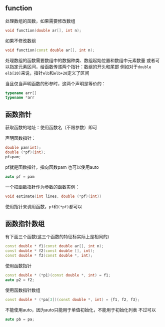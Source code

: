 ## function
处理数组的函数，如果需要修改数组
```c++
void function(double ar[], int n);
```
如果不修改数组
```c++
void function(const double ar[], int n);
```

处理数组的函数需要数组中的数据种类、数组起始位置和数组中元素数量
或者可以指定元素区间，给函数传递两个指针：数组的开头和尾部
例如对于```double elb[20]```来说，指针```elb```和```elb+20```定义了区间

当且仅当声明函数的形参时，这两个声明是等价的：
```c++
typename arr[]
typename *arr
```

## 函数指针
获取函数的地址：使用函数名（不跟参数）即可

声明函数指针：
```c++
double pam(int);
double (*pf)(int);
pf=pam;
```
pf就是函数指针，指向函数pam
也可以使用auto
```c++
auto pf = pam
```

一个把函数指针作为参数的函数实例：
```c++
void estimate(int lines, double (*pf)(int))
```

使用指针来调用函数，```pf```和```(*pf)```都可以

## 函数指针数组
有下面三个函数(这三个函数的特征标实际上是相同的)
```c++
const double * f1(const double ar[], int n);
const double * f2(const double [], int);
const double * f3(const double *, int);
```
使用函数指针
```c++
const double * (*p1)(const double *, int) = f1;
auto p2 = f2;
```
使用函数指针数组
```c++
const double * (*pa[3])(const double *, int) = {f1, f2, f3};
```
不能使用auto，因为auto只能用于单值初始化，不能用于初始化列表
不过可以
```c++
auto pb = pa;
```
